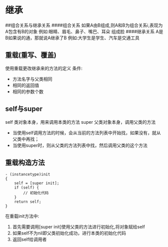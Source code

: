 # 继承

##组合关系与继承关系
####组合关系
如果A由B组成,则A和B为组合关系i,表现为A包含有B的对象
例如:眼睛、眉毛、鼻子、嘴巴、耳朵 组成脸
####继承关系
A是B如果说的通，那就说A继承了B
例如:大学生是学生、汽车是交通工具

## 重载(重写、覆盖)
使用重载更改继承来的方法的定义
条件:
* 方法名字与父类相同
* 相同的返回值
* 相同的参数个数

## self与super
self 类对象本身，用来调用本类的方法
super 父类对象本身，调用父类的方法

* 当使用self调用方法的时候，会从当前的方法列表中开始找，如果没有，就从父类中再找；
* 当使用super时，则从父类的方法列表中找，然后调用父类的这个方法

## 重载构造方法

```
- (instancetype)init
{
    self = [super init];
    if (self) {
		// 初始化代码
    }
    return self;
}
```

在重载init方法中:
1. 首先需要调用[super init]使用父类的方法进行初始化,将对象赋给self
2. 如果self不为nil即父类初始化成功，进行本类的初始化代码
3. 返回self给调用者

